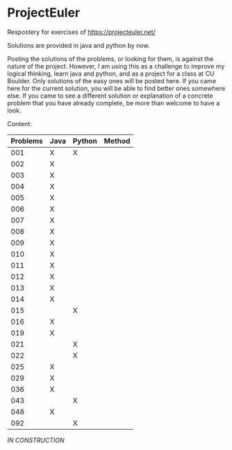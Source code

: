 # ProjectEuler
Respostery for exercises of https://projecteuler.net/

Solutions are provided in java and python by now. 

Posting the solutions of the problems, or looking for them, is against the nature of the project. However, I am using this as a challenge to improve my logical thinking, learn java and python, and as a project for a class at CU Boulder. Only solutions of the easy ones will be posted here.
If you came here for the current solution, you will be able to find better ones somewhere else. If you came to see a different solution or explanation of a concrete problem that you have already complete, be more than welcome to have a look.


Content:

|Problems  | Java   | Python | Method |
| ---------|:-------|:-------|:-------|
| 001      |   X    |   X    |        |
| 002      |   X    |        |        |
| 003      |   X    |        |        |
| 004      |   X    |        |        |
| 005      |   X    |        |        |
| 006      |   X    |        |        |
| 007      |   X    |        |        |
| 008      |   X    |        |        |
| 009      |   X    |        |        |
| 010      |   X    |        |        |
| 011      |   X    |        |        |
| 012      |   X    |        |        |
| 013      |   X    |        |        |
| 014      |   X    |        |        |
| 015      |        |   X    |        |
| 016      |   X    |        |        |
| 019      |   X    |        |        |
| 021      |        |   X    |        |
| 022      |        |   X    |        |
| 025      |   X    |        |        |
| 029      |   X    |        |        |
| 036      |   X    |        |        |
| 043      |        |   X    |        |
| 048      |   X    |        |        |
| 092      |        |   X    |        |





*IN CONSTRUCTION*


